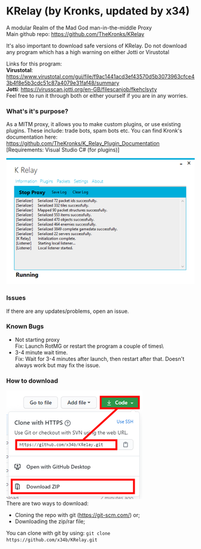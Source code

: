 # KRelay (by Kronks, updated by x34)
A modular Realm of the Mad God man-in-the-middle Proxy\
Main github repo: https://github.com/TheKronks/KRelay 

It's also important to download safe versions of KRelay. Do not download any program which has a high warning on either Jotti or Virustotal 

Links for this program: \
**Virustotal**: https://www.virustotal.com/gui/file/f9ac1441acd3ef43570d5b3073963cfce43b4f8e5b3cdc51c87a4079e31faf48/summary \
**Jotti**: https://virusscan.jotti.org/en-GB/filescanjob/fkehclsyty \
Feel free to run it through both or either yourself if you are in any worries.

### What's it's purpose?
As a MITM proxy, it allows you to make custom plugins, or use existing plugins. These include: trade bots, spam bots etc. You can find Kronk's documentation here: https://github.com/TheKronks/K_Relay_Plugin_Documentation [Requirements: Visual Studio C# (for plugins)]

![Screenshot](images/image.png)

### Issues
If there are any updates/problems, open an issue.

### Known Bugs
- Not starting proxy\
Fix: Launch RotMG or restart the program a couple of times\
- 3-4 minute wait time.\
Fix: Wait for 3-4 minutes after launch, then restart after that. Doesn't always work but may fix the issue.

### How to download
![Screenshot](images/image2.PNG)\
There are two ways to download:
- Cloning the repo with git (https://git-scm.com/) or;
- Downloading the zip/rar file;

You can clone with git by using: `git clone https://github.com/x34b/KRelay.git`
